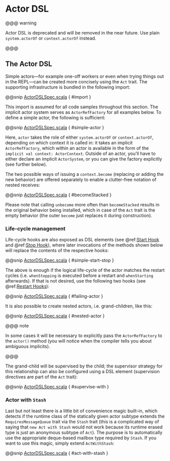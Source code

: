 # Actor DSL

@@@ warning

Actor DSL is deprecated and will be removed in the near future.
Use plain `system.actorOf` or `context.actorOf` instead.

@@@

## The Actor DSL

Simple actors—for example one-off workers or even when trying things out in the
REPL—can be created more concisely using the `Act` trait. The supporting
infrastructure is bundled in the following import:

@@snip [ActorDSLSpec.scala]($akka$/akka-actor-tests/src/test/scala/akka/actor/ActorDSLSpec.scala) { #import }

This import is assumed for all code samples throughout this section. The
implicit actor system serves as `ActorRefFactory` for all examples
below. To define a simple actor, the following is sufficient:

@@snip [ActorDSLSpec.scala]($akka$/akka-actor-tests/src/test/scala/akka/actor/ActorDSLSpec.scala) { #simple-actor }

Here, `actor` takes the role of either `system.actorOf` or
`context.actorOf`, depending on which context it is called in: it takes an
implicit `ActorRefFactory`, which within an actor is available in the
form of the `implicit val context: ActorContext`. Outside of an actor, you’ll
have to either declare an implicit `ActorSystem`, or you can give the
factory explicitly (see further below).

The two possible ways of issuing a `context.become` (replacing or adding the
new behavior) are offered separately to enable a clutter-free notation of
nested receives:

@@snip [ActorDSLSpec.scala]($akka$/akka-actor-tests/src/test/scala/akka/actor/ActorDSLSpec.scala) { #becomeStacked }

Please note that calling `unbecome` more often than `becomeStacked` results
in the original behavior being installed, which in case of the `Act`
trait is the empty behavior (the outer `become` just replaces it during
construction).

### Life-cycle management

Life-cycle hooks are also exposed as DSL elements (see @ref:[Start Hook](actors.md#start-hook) and @ref:[Stop Hook](actors.md#stop-hook)), where later invocations of the methods shown below will replace the contents of the respective hooks:

@@snip [ActorDSLSpec.scala]($akka$/akka-actor-tests/src/test/scala/akka/actor/ActorDSLSpec.scala) { #simple-start-stop }

The above is enough if the logical life-cycle of the actor matches the restart
cycles (i.e. `whenStopping` is executed before a restart and `whenStarting`
afterwards). If that is not desired, use the following two hooks (see @ref:[Restart Hooks](actors.md#restart-hook)):

@@snip [ActorDSLSpec.scala]($akka$/akka-actor-tests/src/test/scala/akka/actor/ActorDSLSpec.scala) { #failing-actor }

It is also possible to create nested actors, i.e. grand-children, like this:

@@snip [ActorDSLSpec.scala]($akka$/akka-actor-tests/src/test/scala/akka/actor/ActorDSLSpec.scala) { #nested-actor }

@@@ note

In some cases it will be necessary to explicitly pass the
`ActorRefFactory` to the `actor()` method (you will notice when
the compiler tells you about ambiguous implicits).

@@@

The grand-child will be supervised by the child; the supervisor strategy for
this relationship can also be configured using a DSL element (supervision
directives are part of the `Act` trait):

@@snip [ActorDSLSpec.scala]($akka$/akka-actor-tests/src/test/scala/akka/actor/ActorDSLSpec.scala) { #supervise-with }

### Actor with `Stash`

Last but not least there is a little bit of convenience magic built-in, which
detects if the runtime class of the statically given actor subtype extends the
`RequiresMessageQueue` trait via the `Stash` trait (this is a
complicated way of saying that `new Act with Stash` would not work because its
runtime erased type is just an anonymous subtype of `Act`). The purpose is to
automatically use the appropriate deque-based mailbox type required by `Stash`.
If you want to use this magic, simply extend `ActWithStash`:

@@snip [ActorDSLSpec.scala]($akka$/akka-actor-tests/src/test/scala/akka/actor/ActorDSLSpec.scala) { #act-with-stash }